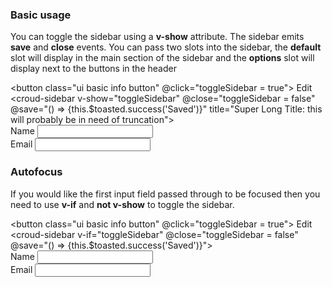 ### Basic usage
You can toggle the sidebar using a **v-show** attribute. The sidebar emits **save** and **close** events. You can pass two slots into the sidebar, the **default** slot will display in the main section of the sidebar and the **options** slot will display next to the buttons in the header
    <div>
        <button class="ui basic info button" @click="toggleSidebar = true">
            Edit
        </button>
        <croud-sidebar v-show="toggleSidebar" @close="toggleSidebar = false" @save="() => {this.$toasted.success('Saved')}" title="Super Long Title: this will probably be in need of truncation">
            <croud-overflow-menu slot="options"  :options="[{name: 'Delete', method() {}}]"></croud-overflow-menu>
            <div class="ui very padded basic segment">
                <div class="ui form">
                    <div class="field">
                        <label>Name</label>
                        <input />
                    </div>
                    <div class="field">
                        <label>Email</label>
                        <input />
                    </div>
                </div>
            </div>
        </croud-sidebar>
    </div>

### Autofocus
If you would like the first input field passed through to be focused then you need to use **v-if** and **not v-show** to toggle the sidebar.
    <div>
        <button class="ui basic info button" @click="toggleSidebar = true">
            Edit
        </button>
        <croud-sidebar v-if="toggleSidebar" @close="toggleSidebar = false" @save="() => {this.$toasted.success('Saved')}">
            <croud-overflow-menu slot="options"  :options="[{name: 'Delete', method() {}}]"></croud-overflow-menu>
            <div class="ui very padded basic segment">
                <div class="ui form">
                    <div class="field">
                        <label>Name</label>
                        <input />
                    </div>
                    <div class="field">
                        <label>Email</label>
                        <input />
                    </div>
                </div>
            </div>
        </croud-sidebar>
    </div>

